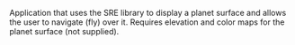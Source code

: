 Application that uses the SRE library to display a planet surface and allows the user to navigate (fly) over it. Requires elevation and color maps for the planet surface (not supplied).
